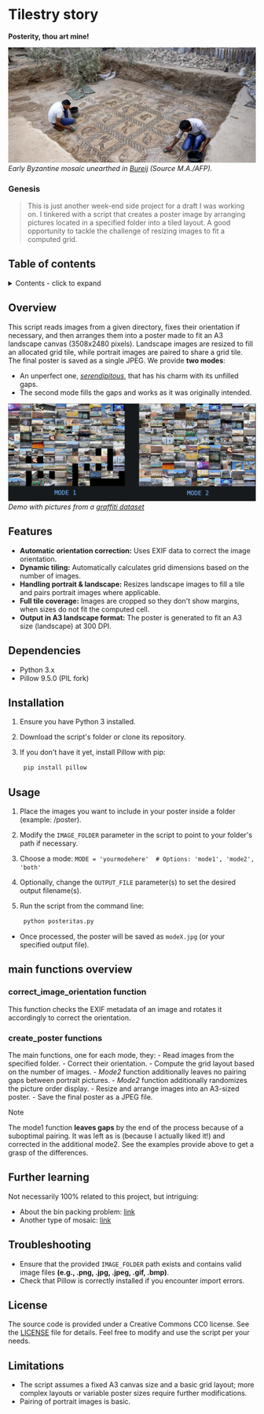 # Tilestry story

**Posterity, thou art mine!**

![Banner Image](/img/Bureij.jpg "Byzantine-era mosaic floor discovered under an olive orchard.")
*Early Byzantine mosaic unearthed in [Bureij](https://en.wikipedia.org/wiki/Bureij_mosaic) (Source M.A./AFP).*

### Genesis

> This is just another week-end side project for a draft I was working on. I tinkered with a script that creates a poster image by arranging pictures located in a specified folder into a tiled layout. A good opportunity to tackle the challenge of resizing images to fit a computed grid.

## Table of contents

<details>
<summary>Contents - click to expand</summary>

- [Tilestry story](#tilestry-story)
    - [Genesis](#genesis)
  - [Table of contents](#table-of-contents)
  - [Overview](#overview)
  - [Features](#features)
  - [Dependencies](#dependencies)
  - [Installation](#installation)
  - [Usage](#usage)
  - [main functions overview](#main-functions-overview)
    - [correct\_image\_orientation function](#correct_image_orientation-function)
    - [create\_poster functions](#create_poster-functions)
  - [Further learning](#further-learning)
  - [Troubleshooting](#troubleshooting)
  - [License](#license)
  - [Limitations](#limitations)

</details>

## Overview

This script reads images from a given directory, fixes their orientation if necessary, and then arranges them into a poster made to fit an A3 landscape canvas (3508x2480 pixels). Landscape images are resized to fill an allocated grid tile, while portrait images are paired to share a grid tile. The final poster is saved as a single JPEG.
We provide **two modes**:

- An unperfect one, *[serendipitous](https://en.wikipedia.org/wiki/B%C3%AAtise_de_Cambrai)*, that has his charm with its unfilled gaps.
- The second mode fills the gaps and works as it was originally intended.

![Demo Image](/img/poster.gif "graffiti mosaic.")
*Demo with pictures from a [graffiti dataset](https://huggingface.co/datasets/bghira/free-to-use-graffiti/tree/main)*

## Features

- **Automatic orientation correction:** Uses EXIF data to correct the image orientation.
- **Dynamic tiling:** Automatically calculates grid dimensions based on the number of images.
- **Handling portrait & landscape:** Resizes landscape images to fill a tile and pairs portrait images where applicable.
- **Full tile coverage:** Images are cropped so they don't show margins, when sizes do not fit the computed cell.
- **Output in A3 landscape format:** The poster is generated to fit an A3 size (landscape) at 300 DPI.

## Dependencies

- Python 3.x
- Pillow 9.5.0 (PIL fork)

## Installation

1. Ensure you have Python 3 installed.
2. Download the script's folder or clone its repository.
3. If you don't have it yet, install Pillow with pip:

   ```bash
    pip install pillow
    ```

## Usage

1. Place the images you want to include in your poster inside a folder (example: /poster).
2. Modify the `IMAGE_FOLDER` parameter in the script to point to your folder's path if necessary.
3. Choose a mode: `MODE = 'yourmodehere'  # Options: 'mode1', 'mode2', 'both'`
4. Optionally, change the `OUTPUT_FILE` parameter(s) to set the desired output filename(s).
5. Run the script from the command line:

   ```bash
    python posteritas.py
    ```

- Once processed, the poster will be saved as `modeX.jpg` (or your specified output file).

## main functions overview

### correct_image_orientation function

This function checks the EXIF metadata of an image and rotates it accordingly to correct the orientation.

### create_poster functions

The main functions, one for each mode, they:
    - Read images from the specified folder.
    - Correct their orientation.
    - Compute the grid layout based on the number of images.
    - *Mode2* function additionally leaves no pairing gaps between portrait pictures.
    - *Mode2* function additionally randomizes the picture order display.
    - Resize and arrange images into an A3-sized poster.
    - Save the final poster as a JPEG file.

>[!NOTE]
> The mode1 function **leaves gaps** by the end of the process because of a suboptimal pairing. It was left as is (because I actually liked it!) and corrected in the additional mode2.
> See the examples provide above to get a grasp of the differences.

## Further learning

Not necessarily 100% related to this project, but intriguing:

- About the bin packing problem: [link](https://github.com/secnot/rectpack)
- Another type of mosaic: [link](https://github.com/dvdtho/python-photo-mosaic)

## Troubleshooting

- Ensure that the provided `IMAGE_FOLDER` path exists and contains valid image files **(e.g., .png, .jpg, .jpeg, .gif, .bmp)**.
- Check that Pillow is correctly installed if you encounter import errors.

## License

The source code is provided under a Creative Commons CC0 license. See the [LICENSE](/LICENSE) file for details.
Feel free to modify and use the script per your needs.

## Limitations

- The script assumes a fixed A3 canvas size and a basic grid layout; more complex layouts or variable poster sizes require further modifications.
- Pairing of portrait images is basic.
